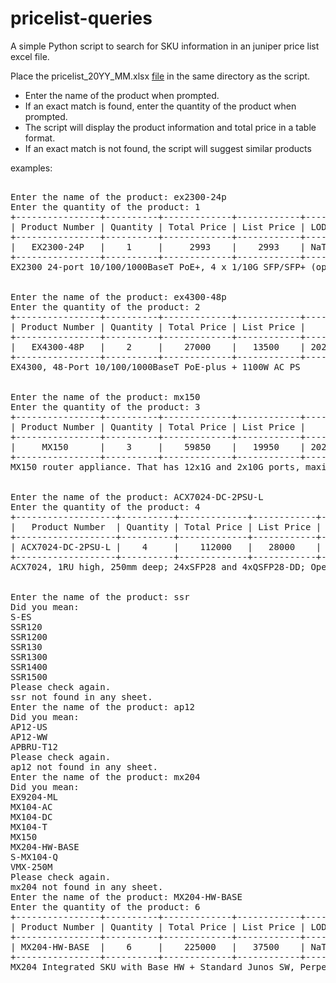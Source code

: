 # pricelist-queries
A simple Python script to search for SKU information in an juniper price list excel file.  

Place the pricelist_20YY_MM.xlsx [file](https://junipernetworks.sharepoint.com/teams/gtmfinance/dealsdesk/Special%20Classic%20Pages%20Library/Price-List.aspx) in the same directory as the script.

- Enter the name of the product when prompted.
- If an exact match is found, enter the quantity of the product when prompted.
- The script will display the product information and total price in a table format.
- If an exact match is not found, the script will suggest similar products


examples:
<pre>

Enter the name of the product: ex2300-24p
Enter the quantity of the product: 1
+----------------+----------+-------------+------------+-----+------------+---------+--------+
| Product Number | Quantity | Total Price | List Price | LOD |    ADD     | EOL Rep | Status |
+----------------+----------+-------------+------------+-----+------------+---------+--------+
|   EX2300-24P   |    1     |     2993    |    2993    | NaT | 2016-04-01 |   nan   |  Ship  |
+----------------+----------+-------------+------------+-----+------------+---------+--------+
EX2300 24-port 10/100/1000BaseT PoE+, 4 x 1/10G SFP/SFP+ (optics sold separately)


Enter the name of the product: ex4300-48p
Enter the quantity of the product: 2
+----------------+----------+-------------+------------+------------+------------+------------+--------+
| Product Number | Quantity | Total Price | List Price |    LOD     |    ADD     |  EOL Rep   | Status |
+----------------+----------+-------------+------------+------------+------------+------------+--------+
|   EX4300-48P   |    2     |    27000    |   13500    | 2023-06-30 | 2013-08-02 | EX4400-48P |  Ship  |
+----------------+----------+-------------+------------+------------+------------+------------+--------+
EX4300, 48-Port 10/100/1000BaseT PoE-plus + 1100W AC PS


Enter the name of the product: mx150
Enter the quantity of the product: 3
+----------------+----------+-------------+------------+------------+------------+----------------+--------+
| Product Number | Quantity | Total Price | List Price |    LOD     |    ADD     |    EOL Rep     | Status |
+----------------+----------+-------------+------------+------------+------------+----------------+--------+
|     MX150      |    3     |    59850    |   19950    | 2023-06-30 | 2017-10-06 | No Replacement |  Ship  |
+----------------+----------+-------------+------------+------------+------------+----------------+--------+
MX150 router appliance. That has 12x1G and 2x10G ports, maximum throughput is 20G


Enter the name of the product: ACX7024-DC-2PSU-L
Enter the quantity of the product: 4
+-------------------+----------+-------------+------------+-----+------------+---------+----------------------+
|   Product Number  | Quantity | Total Price | List Price | LOD |    ADD     | EOL Rep |        Status        |
+-------------------+----------+-------------+------------+-----+------------+---------+----------------------+
| ACX7024-DC-2PSU-L |    4     |    112000   |   28000    | NaT | 2022-12-02 |   nan   | Avail. to Order (PP) |
+-------------------+----------+-------------+------------+-----+------------+---------+----------------------+
ACX7024, 1RU high, 250mm deep; 24xSFP28 and 4xQSFP28-DD; Operating Range 40C to 65C; DC Redundant Power Supply Unit; Limited Junos


Enter the name of the product: ssr
Did you mean:
S-ES
SSR120
SSR1200
SSR130
SSR1300
SSR1400
SSR1500
Please check again.
ssr not found in any sheet.
Enter the name of the product: ap12
Did you mean:
AP12-US
AP12-WW
APBRU-T12
Please check again.
ap12 not found in any sheet.
Enter the name of the product: mx204
Did you mean:
EX9204-ML
MX104-AC
MX104-DC
MX104-T
MX150
MX204-HW-BASE
S-MX104-Q
VMX-250M
Please check again.
mx204 not found in any sheet.
Enter the name of the product: MX204-HW-BASE
Enter the quantity of the product: 6
+----------------+----------+-------------+------------+-----+------------+--------------------+--------+
| Product Number | Quantity | Total Price | List Price | LOD |    ADD     |      EOL Rep       | Status |
+----------------+----------+-------------+------------+-----+------------+--------------------+--------+
| MX204-HW-BASE  |    6     |    225000   |   37500    | NaT | 2020-04-03 | MX304, ACX7100-48L |  Ship  |
+----------------+----------+-------------+------------+-----+------------+--------------------+--------+
MX204 Integrated SKU with Base HW + Standard Junos SW, Perpetual

</pre>
